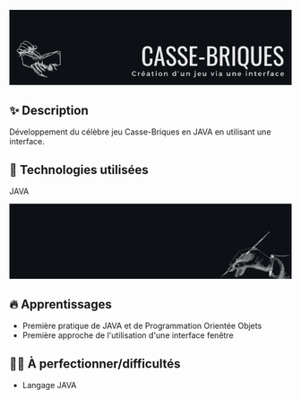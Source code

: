 ![cover](https://github.com/JessicaGUALTIERI/JAVA_Casse-briques/blob/main/readme_img/README_cover.png)

## ✨ Description 
Développement du célèbre jeu Casse-Briques en JAVA en utilisant une interface.

## 🚀 __Technologies utilisées__  
JAVA

![diviseur](https://github.com/JessicaGUALTIERI/JAVA_Casse-briques/blob/main/readme_img/README_diviseur.png)

## 🔥 __Apprentissages__  
* Première pratique de JAVA et de Programmation Orientée Objets
* Première approche de l'utilisation d'une interface fenêtre

## 🏋️‍♀️ __À perfectionner/difficultés__  
* Langage JAVA

